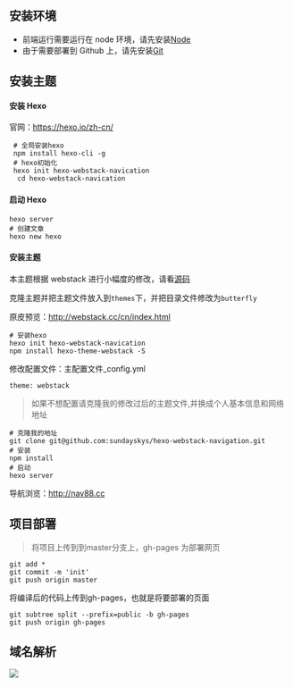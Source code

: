 ## 安装环境

- 前端运行需要运行在 node 环境，请先安装[Node](https://nodejs.org/en/download/)
- 由于需要部署到 Github 上，请先安装[Git](https://git-scm.com/)

## 安装主题

#### 安装 Hexo

官网：https://hexo.io/zh-cn/

```shell
 # 全局安装hexo
 npm install hexo-cli -g
 # hexo初始化
 hexo init hexo-webstack-navication
  cd hexo-webstack-navication
```

#### 启动 Hexo

```shell
hexo server
# 创建文章
hexo new hexo
```

#### 安装主题

本主题根据 webstack 进行小幅度的修改，请看[源码](https://github.com/WebStackPage/WebStackPage.github.io)

克隆主题并把主题文件放入到`themes`下，并把目录文件修改为`butterfly`

原皮预览：http://webstack.cc/cn/index.html

```shell
# 安装hexo
hexo init hexo-webstack-navication
npm install hexo-theme-webstack -S
```

修改配置文件：主配置文件\_config.yml

```
theme: webstack
```

> 如果不想配置请克隆我的修改过后的主题文件,并换成个人基本信息和网络地址

```shell
# 克隆我的地址
git clone git@github.com:sundayskys/hexo-webstack-navigation.git
# 安装
npm install
# 启动
hexo server
```

导航浏览：http://nav88.cc

## 项目部署

> 将项目上传到到master分支上，gh-pages 为部署网页

```shell
git add *
git commit -m 'init'
git push origin master
```

将编译后的代码上传到gh-pages，也就是将要部署的页面

```shell
git subtree split --prefix=public -b gh-pages
git push origin gh-pages
```



## 域名解析



![](https://s2.loli.net/2023/01/09/Rruyn21zv9NLSgG.png)
